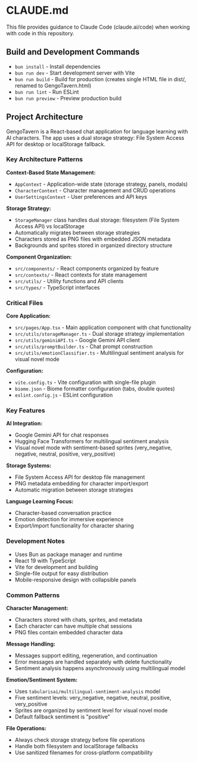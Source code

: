 # CLAUDE.md

This file provides guidance to Claude Code (claude.ai/code) when working with code in this repository.

## Build and Development Commands

- `bun install` - Install dependencies
- `bun run dev` - Start development server with Vite
- `bun run build` - Build for production (creates single HTML file in dist/, renamed to GengoTavern.html)
- `bun run lint` - Run ESLint
- `bun run preview` - Preview production build

## Project Architecture

GengoTavern is a React-based chat application for language learning with AI characters. The app uses a dual storage strategy: File System Access API for desktop or localStorage fallback.

### Key Architecture Patterns

**Context-Based State Management:**
- `AppContext` - Application-wide state (storage strategy, panels, modals)
- `CharacterContext` - Character management and CRUD operations
- `UserSettingsContext` - User preferences and API keys

**Storage Strategy:**
- `StorageManager` class handles dual storage: filesystem (File System Access API) vs localStorage
- Automatically migrates between storage strategies
- Characters stored as PNG files with embedded JSON metadata
- Backgrounds and sprites stored in organized directory structure

**Component Organization:**
- `src/components/` - React components organized by feature
- `src/contexts/` - React contexts for state management
- `src/utils/` - Utility functions and API clients
- `src/types/` - TypeScript interfaces

### Critical Files

**Core Application:**
- `src/pages/App.tsx` - Main application component with chat functionality
- `src/utils/storageManager.ts` - Dual storage strategy implementation
- `src/utils/geminiAPI.ts` - Google Gemini API client
- `src/utils/promptBuilder.ts` - Chat prompt construction
- `src/utils/emotionClassifier.ts` - Multilingual sentiment analysis for visual novel mode

**Configuration:**
- `vite.config.ts` - Vite configuration with single-file plugin
- `biome.json` - Biome formatter configuration (tabs, double quotes)
- `eslint.config.js` - ESLint configuration

### Key Features

**AI Integration:**
- Google Gemini API for chat responses
- Hugging Face Transformers for multilingual sentiment analysis
- Visual novel mode with sentiment-based sprites (very_negative, negative, neutral, positive, very_positive)

**Storage Systems:**
- File System Access API for desktop file management
- PNG metadata embedding for character import/export
- Automatic migration between storage strategies

**Language Learning Focus:**
- Character-based conversation practice
- Emotion detection for immersive experience
- Export/import functionality for character sharing

### Development Notes

- Uses Bun as package manager and runtime
- React 19 with TypeScript
- Vite for development and building
- Single-file output for easy distribution
- Mobile-responsive design with collapsible panels

### Common Patterns

**Character Management:**
- Characters stored with chats, sprites, and metadata
- Each character can have multiple chat sessions
- PNG files contain embedded character data

**Message Handling:**
- Messages support editing, regeneration, and continuation
- Error messages are handled separately with delete functionality
- Sentiment analysis happens asynchronously using multilingual model

**Emotion/Sentiment System:**
- Uses `tabularisai/multilingual-sentiment-analysis` model
- Five sentiment levels: very_negative, negative, neutral, positive, very_positive
- Sprites are organized by sentiment level for visual novel mode
- Default fallback sentiment is "positive"

**File Operations:**
- Always check storage strategy before file operations
- Handle both filesystem and localStorage fallbacks
- Use sanitized filenames for cross-platform compatibility